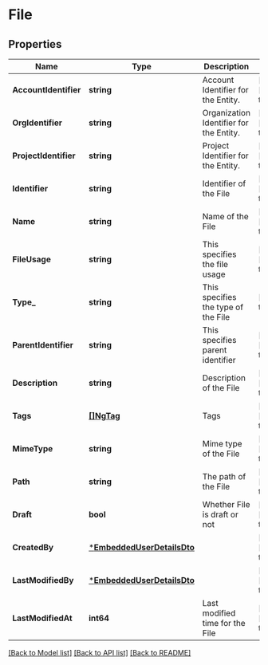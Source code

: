 # File

## Properties
Name | Type | Description | Notes
------------ | ------------- | ------------- | -------------
**AccountIdentifier** | **string** | Account Identifier for the Entity. | [optional] [default to null]
**OrgIdentifier** | **string** | Organization Identifier for the Entity. | [optional] [default to null]
**ProjectIdentifier** | **string** | Project Identifier for the Entity. | [optional] [default to null]
**Identifier** | **string** | Identifier of the File | [optional] [default to null]
**Name** | **string** | Name of the File | [optional] [default to null]
**FileUsage** | **string** | This specifies the file usage | [optional] [default to null]
**Type_** | **string** | This specifies the type of the File | [default to null]
**ParentIdentifier** | **string** | This specifies parent identifier | [optional] [default to null]
**Description** | **string** | Description of the File | [optional] [default to null]
**Tags** | [**[]NgTag**](NGTag.md) | Tags | [optional] [default to null]
**MimeType** | **string** | Mime type of the File | [optional] [default to null]
**Path** | **string** | The path of the File | [optional] [default to null]
**Draft** | **bool** | Whether File is draft or not | [optional] [default to null]
**CreatedBy** | [***EmbeddedUserDetailsDto**](EmbeddedUserDetailsDTO.md) |  | [optional] [default to null]
**LastModifiedBy** | [***EmbeddedUserDetailsDto**](EmbeddedUserDetailsDTO.md) |  | [optional] [default to null]
**LastModifiedAt** | **int64** | Last modified time for the File | [optional] [default to null]

[[Back to Model list]](../README.md#documentation-for-models) [[Back to API list]](../README.md#documentation-for-api-endpoints) [[Back to README]](../README.md)

